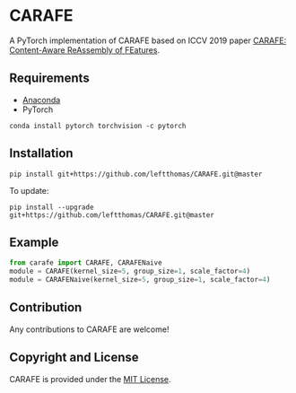 # CARAFE
A PyTorch implementation of CARAFE based on ICCV 2019 paper [CARAFE: Content-Aware ReAssembly of FEatures](https://arxiv.org/abs/1905.02188).

## Requirements
* [Anaconda](https://www.anaconda.com/download/)
* PyTorch
```
conda install pytorch torchvision -c pytorch
```

## Installation
```
pip install git+https://github.com/leftthomas/CARAFE.git@master
```
To update:
```
pip install --upgrade git+https://github.com/leftthomas/CARAFE.git@master
```

## Example
```python
from carafe import CARAFE, CARAFENaive
module = CARAFE(kernel_size=5, group_size=1, scale_factor=4)
module = CARAFENaive(kernel_size=5, group_size=1, scale_factor=4)
```

## Contribution
Any contributions to CARAFE are welcome!

## Copyright and License
CARAFE is provided under the [MIT License](LICENSE).